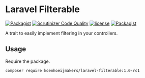 # Laravel Filterable
[![Packagist](https://img.shields.io/packagist/v/koenhoeijmakers/laravel-filterable.svg?colorB=brightgreen)](https://packagist.org/packages/koenhoeijmakers/laravel-filterable)
[![Scrutinizer Code Quality](https://scrutinizer-ci.com/g/koenhoeijmakers/laravel-filterable/badges/quality-score.png?b=master)](https://scrutinizer-ci.com/g/koenhoeijmakers/laravel-filterable/?branch=master)
[![license](https://img.shields.io/github/license/koenhoeijmakers/laravel-filterable.svg?colorB=brightgreen)](https://github.com/koenhoeijmakers/laravel-filterable)
[![Packagist](https://img.shields.io/packagist/dt/koenhoeijmakers/laravel-filterable.svg?colorB=brightgreen)](https://packagist.org/packages/koenhoeijmakers/laravel-filterable)

A trait to easily implement filtering in your controllers.

## Usage

Require the package.
```sh
composer require koenhoeijmakers/laravel-filterable:1.0-rc1
```
